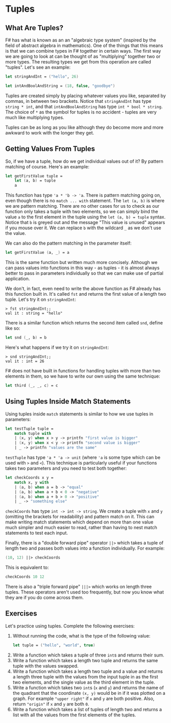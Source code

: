 # Tuples

## What Are Tuples?

F# has what is known as an an "algebraic type system" (inspired by the field of abstract algebra in mathematics). One of the things that this means is that we can combine types in F# together in certain ways. The first way we are going to look at can be thought of as "multiplying" together two or more types. The resulting types we get from this operation are called "tuples". Let's see an example:

```fsharp
let stringAndInt = ("hello", 26)

let intAndBoolAndString = (18, false, "goodbye")
```

Tuples are created simply by placing whatever values you like, separated by commas, in between two brackets. Notice that `stringAndInt` has type `string * int`, and that `intAndBoolAndString` has type `int * bool * string`. The choice of `*` as the symbol for tuples is no accident - tuples are very much like multiplying types.

Tuples can be as long as you like although they do become more and more awkward to work with the longer they get.

## Getting Values From Tuples

So, if we have a tuple, how do we get individual values out of it? By pattern matching of course. Here's an example:

```fsharp
let getFirstValue tuple =
    let (a, b) = tuple
    a
```

This function has type `'a * 'b -> 'a`. There is pattern matching going on, even though there is no `match ... with` statement. The `let (a, b)` is where we are pattern matching. There are no other cases for us to check as our function only takes a tuple with two elements, so we can simply bind the value `a` to the first element in the tuple using the `let (a, b) = tuple` syntax. Notice that `b` is greyed out and the message "This value is unused" appears if you mouse over it. We can replace `b` with the wildcard `_` as we don't use the value.

We can also do the pattern matching in the parameter itself:

```fsharp
let getFirstValue (a, _) = a
```

This is the same function but written much more concisely. Although we can pass values into functions in this way - as tuples - it is almost always better to pass in parameters individually so that we can make use of partial application.

We don't, in fact, even need to write the above function as F# already has this function built in. It's called `fst` and returns the first value of a length two tuple. Let's try it on `stringAndInt`:

```
> fst stringAndInt;;
val it : string = "hello"
```

There is a similar function which returns the second item called `snd`, define like so:

```fsharp
let snd (_, b) = b
```

Here's what happens if we try it on `stringAndInt`:

```
> snd stringAndInt;;
val it : int = 26
```

F# does not have built in functions for handling tuples with more than two elements in them, so we have to write our own using the same technique:

```fsharp
let third (_, _, c) = c
```

## Using Tuples Inside Match Statements

Using tuples inside `match` statements is similar to how we use tuples in parameters:

```fsharp
let testTuple tuple =
    match tuple with
    | (x, y) when x > y -> printfn "first value is bigger"
    | (x, y) when x < y -> printfn "second value is bigger"
    | _ -> printfn "values are the same"
```

`testTuple` has type `'a * 'a -> unit` (where `'a` is some type which can be used with `>` and `<`). This technique is particularly useful if your functions takes two parameters and you need to test both together:

```fsharp
let checkCoords x y =
    match x, y with
    | (a, b) when a = b -> "equal"
    | (a, b) when a + b < 0 -> "negative"
    | (a, b) when a + b > 0 -> "positive"
    | _ -> "something else"
```

`checkCoords` has type `int -> int -> string`. We create a tuple with `x` and `y` (omitting the brackets for readability) and pattern match on it. This can make writing match statements which depend on more than one value much simpler and much easier to read, rather than having to nest match statements to test each input.

Finally, there is a "double forward pipe" operator `||>` which takes a tuple of length two and passes both values into a function individually. For example:

```fsharp
(10, 12) ||> checkCoords
```

This is equivalent to:

```fsharp
checkCoords 10 12
```

There is also a "triple forward pipe" `|||>` which works on length three tuples. These operators aren't used too frequently, but now you know what they are if you do come across them.

## Exercises

Let's practice using tuples. Complete the following exercises:

1. Without running the code, what is the type of the following value:
   ```fsharp
   let tuple = ("hello", "world", true)
   ```
2. Write a function which takes a tuple of three `int`s and returns their sum.
3. Write a function which takes a length two tuple and returns the same tuple with the values swapped.
4. Write a function which takes a length two tuple and a value and returns a length three tuple with the values from the input tuple in as the first two elements, and the single value as the third element in the tuple.
5. Write a function which takes two `int`s (`x` and `y`) and returns the name of the quadrant that the coordinate `(x, y)` would be in if it was plotted on a graph. For example `"upper right"` if `x` and `y` are both positive. Also, return `"origin"` if `x` and `y` are both `0`.
6. Write a function which takes a list of tuples of length two and returns a list with all the values from the first elements of the tuples.
